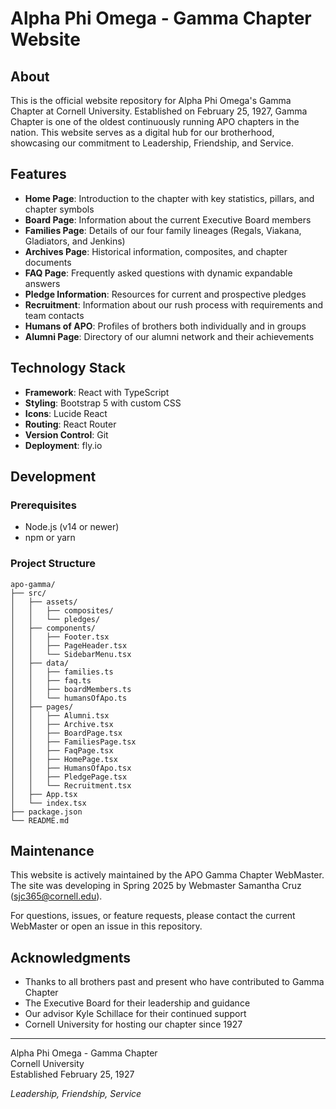 # Alpha Phi Omega - Gamma Chapter Website

## About

This is the official website repository for Alpha Phi Omega's Gamma Chapter at Cornell University. Established on February 25, 1927, Gamma Chapter is one of the oldest continuously running APO chapters in the nation. This website serves as a digital hub for our brotherhood, showcasing our commitment to Leadership, Friendship, and Service.

## Features

- **Home Page**: Introduction to the chapter with key statistics, pillars, and chapter symbols
- **Board Page**: Information about the current Executive Board members
- **Families Page**: Details of our four family lineages (Regals, Viakana, Gladiators, and Jenkins)
- **Archives Page**: Historical information, composites, and chapter documents
- **FAQ Page**: Frequently asked questions with dynamic expandable answers
- **Pledge Information**: Resources for current and prospective pledges
- **Recruitment**: Information about our rush process with requirements and team contacts
- **Humans of APO**: Profiles of brothers both individually and in groups
- **Alumni Page**: Directory of our alumni network and their achievements

## Technology Stack

- **Framework**: React with TypeScript
- **Styling**: Bootstrap 5 with custom CSS
- **Icons**: Lucide React
- **Routing**: React Router
- **Version Control**: Git
- **Deployment**: fly.io

## Development

### Prerequisites

- Node.js (v14 or newer)
- npm or yarn

### Project Structure

```
apo-gamma/
├── src/
│   ├── assets/
│   │   ├── composites/
│   │   └── pledges/
│   ├── components/
│   │   ├── Footer.tsx
│   │   ├── PageHeader.tsx
│   │   └── SidebarMenu.tsx
│   ├── data/
│   │   ├── families.ts
│   │   ├── faq.ts
│   │   ├── boardMembers.ts
│   │   └── humansOfApo.ts
│   ├── pages/
│   │   ├── Alumni.tsx
│   │   ├── Archive.tsx
│   │   ├── BoardPage.tsx
│   │   ├── FamiliesPage.tsx
│   │   ├── FaqPage.tsx
│   │   ├── HomePage.tsx
│   │   ├── HumansOfApo.tsx
│   │   ├── PledgePage.tsx
│   │   └── Recruitment.tsx
│   ├── App.tsx
│   └── index.tsx
├── package.json
└── README.md
```


## Maintenance

This website is actively maintained by the APO Gamma Chapter WebMaster. The site was developing in Spring 2025 by Webmaster Samantha Cruz (sjc365@cornell.edu).

For questions, issues, or feature requests, please contact the current WebMaster or open an issue in this repository.

## Acknowledgments

- Thanks to all brothers past and present who have contributed to Gamma Chapter
- The Executive Board for their leadership and guidance
- Our advisor Kyle Schillace for their continued support
- Cornell University for hosting our chapter since 1927

---

Alpha Phi Omega - Gamma Chapter  
Cornell University  
Established February 25, 1927

*Leadership, Friendship, Service*
